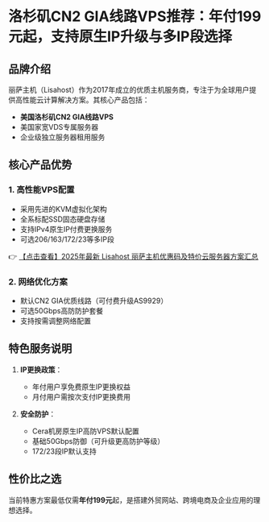 # 洛杉矶CN2 GIA线路VPS推荐：年付199元起，支持原生IP升级与多IP段选择

## 品牌介绍
丽萨主机（Lisahost）作为2017年成立的优质主机服务商，专注于为全球用户提供高性能云计算解决方案。其核心产品包括：

- **美国洛杉矶CN2 GIA线路VPS**
- 美国家宽VDS专属服务器
- 企业级独立服务器租用服务

## 核心产品优势
### 1. 高性能VPS配置
- 采用先进的KVM虚拟化架构
- 全系标配SSD固态硬盘存储
- 支持IPv4原生IP付费更换服务
- 可选206/163/172/23等多IP段

👉 [【点击查看】2025年最新 Lisahost 丽萨主机优惠码及特价云服务器方案汇总](https://bit.ly/lisazhuji)

### 2. 网络优化方案
- 默认CN2 GIA优质线路（可付费升级AS9929）
- 可选50Gbps高防防护套餐
- 支持按需调整网络配置

## 特色服务说明
1. **IP更换政策**：
   - 年付用户享免费原生IP更换权益
   - 月付用户需按次支付IP更换费用

2. **安全防护**：
   - Cera机房原生IP高防VPS默认配置
   - 基础50Gbps防御（可升级更高防护等级）
   - 172/23段IP默认支持

## 性价比之选
当前特惠方案最低仅需**年付199元**起，是搭建外贸网站、跨境电商及企业应用的理想选择。